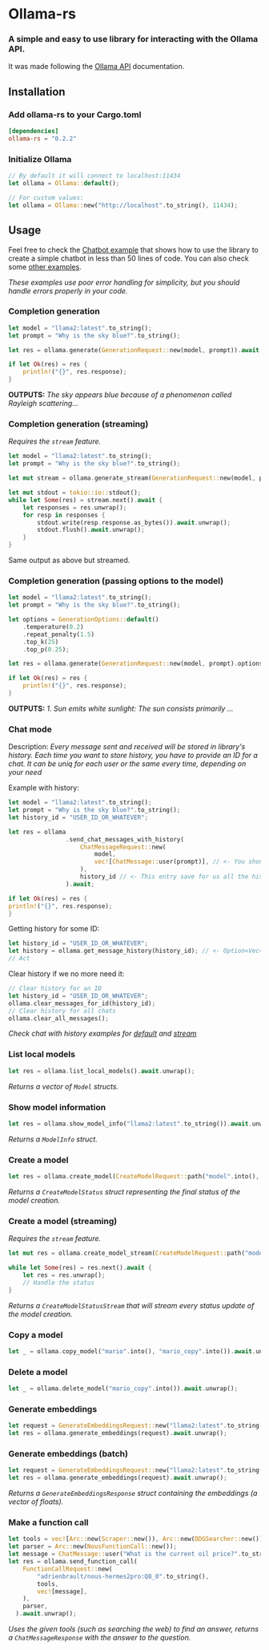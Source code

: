 # Ollama-rs

### A simple and easy to use library for interacting with the Ollama API.

It was made following the [Ollama API](https://github.com/jmorganca/ollama/blob/main/docs/api.md) documentation.

## Installation

### Add ollama-rs to your Cargo.toml

```toml
[dependencies]
ollama-rs = "0.2.2"
```

### Initialize Ollama

```rust
// By default it will connect to localhost:11434
let ollama = Ollama::default();

// For custom values:
let ollama = Ollama::new("http://localhost".to_string(), 11434);
```

## Usage

Feel free to check the [Chatbot example](https://github.com/pepperoni21/ollama-rs/blob/0.2.2/examples/basic_chatbot.rs) that shows how to use the library to create a simple chatbot in less than 50 lines of code.
You can also check some [other examples](https://github.com/pepperoni21/ollama-rs/tree/0.2.2/examples).

_These examples use poor error handling for simplicity, but you should handle errors properly in your code._

### Completion generation

```rust
let model = "llama2:latest".to_string();
let prompt = "Why is the sky blue?".to_string();

let res = ollama.generate(GenerationRequest::new(model, prompt)).await;

if let Ok(res) = res {
    println!("{}", res.response);
}
```

**OUTPUTS:** _The sky appears blue because of a phenomenon called Rayleigh scattering..._

### Completion generation (streaming)

_Requires the `stream` feature._

```rust
let model = "llama2:latest".to_string();
let prompt = "Why is the sky blue?".to_string();

let mut stream = ollama.generate_stream(GenerationRequest::new(model, prompt)).await.unwrap();

let mut stdout = tokio::io::stdout();
while let Some(res) = stream.next().await {
    let responses = res.unwrap();
    for resp in responses {
        stdout.write(resp.response.as_bytes()).await.unwrap();
        stdout.flush().await.unwrap();
    }
}
```

Same output as above but streamed.

### Completion generation (passing options to the model)

```rust
let model = "llama2:latest".to_string();
let prompt = "Why is the sky blue?".to_string();

let options = GenerationOptions::default()
    .temperature(0.2)
    .repeat_penalty(1.5)
    .top_k(25)
    .top_p(0.25);

let res = ollama.generate(GenerationRequest::new(model, prompt).options(options)).await;

if let Ok(res) = res {
    println!("{}", res.response);
}
```

**OUTPUTS:** _1. Sun emits white sunlight: The sun consists primarily ..._

### Chat mode

Description: _Every message sent and received will be stored in library's history._
_Each time you want to store history, you have to provide an ID for a chat._
_It can be uniq for each user or the same every time, depending on your need_

Example with history:

```rust
let model = "llama2:latest".to_string();
let prompt = "Why is the sky blue?".to_string();
let history_id = "USER_ID_OR_WHATEVER";

let res = ollama
                .send_chat_messages_with_history(
                    ChatMessageRequest::new(
                        model,
                        vec![ChatMessage::user(prompt)], // <- You should provide only one message
                    ),
                    history_id // <- This entry save for us all the history
                ).await;

if let Ok(res) = res {
println!("{}", res.response);
}
```

Getting history for some ID:

```rust
let history_id = "USER_ID_OR_WHATEVER";
let history = ollama.get_message_history(history_id); // <- Option<Vec<ChatMessage>>
// Act
```

Clear history if we no more need it:

```rust
// Clear history for an ID
let history_id = "USER_ID_OR_WHATEVER";
ollama.clear_messages_for_id(history_id);
// Clear history for all chats
ollama.clear_all_messages();
```

_Check chat with history examples for [default](https://github.com/pepperoni21/ollama-rs/blob/0.2.2/examples/chat_with_history.rs) and [stream](https://github.com/pepperoni21/ollama-rs/blob/0.2.2/examples/chat_with_history_stream.rs)_

### List local models

```rust
let res = ollama.list_local_models().await.unwrap();
```

_Returns a vector of `Model` structs._

### Show model information

```rust
let res = ollama.show_model_info("llama2:latest".to_string()).await.unwrap();
```

_Returns a `ModelInfo` struct._

### Create a model

```rust
let res = ollama.create_model(CreateModelRequest::path("model".into(), "/tmp/Modelfile.example".into())).await.unwrap();
```

_Returns a `CreateModelStatus` struct representing the final status of the model creation._

### Create a model (streaming)

_Requires the `stream` feature._

```rust
let mut res = ollama.create_model_stream(CreateModelRequest::path("model".into(), "/tmp/Modelfile.example".into())).await.unwrap();

while let Some(res) = res.next().await {
    let res = res.unwrap();
    // Handle the status
}
```

_Returns a `CreateModelStatusStream` that will stream every status update of the model creation._

### Copy a model

```rust
let _ = ollama.copy_model("mario".into(), "mario_copy".into()).await.unwrap();
```

### Delete a model

```rust
let _ = ollama.delete_model("mario_copy".into()).await.unwrap();
```

### Generate embeddings

```rust
let request = GenerateEmbeddingsRequest::new("llama2:latest".to_string(), "Why is the sky blue?".into());
let res = ollama.generate_embeddings(request).await.unwrap();
```

### Generate embeddings (batch)

```rust
let request = GenerateEmbeddingsRequest::new("llama2:latest".to_string(), vec!["Why is the sky blue?", "Why is the sky red?"].into());
let res = ollama.generate_embeddings(request).await.unwrap();
```

_Returns a `GenerateEmbeddingsResponse` struct containing the embeddings (a vector of floats)._

### Make a function call

```rust
let tools = vec![Arc::new(Scraper::new()), Arc::new(DDGSearcher::new())];
let parser = Arc::new(NousFunctionCall::new());
let message = ChatMessage::user("What is the current oil price?".to_string());
let res = ollama.send_function_call(
    FunctionCallRequest::new(
        "adrienbrault/nous-hermes2pro:Q8_0".to_string(),
        tools,
        vec![message],
    ),
    parser,
  ).await.unwrap();
```

_Uses the given tools (such as searching the web) to find an answer, returns a `ChatMessageResponse` with the answer to the question._
